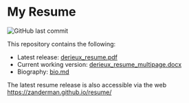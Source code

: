 # My Resume

![GitHub last commit](https://img.shields.io/github/last-commit/zanderman/resume)

This repository contains the following:

* Latest release: [derieux_resume.pdf](./derieux_resume.pdf)
* Current working version: [derieux_resume_multipage.docx](./derieux_resume_multipage.docx)
* Biography: [bio.md](./bio.md)

The latest resume release is also accessible via the web <https://zanderman.github.io/resume/>
